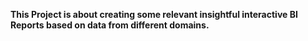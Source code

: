 **This Project is about creating some relevant insightful interactive BI Reports based on data from different domains.**
